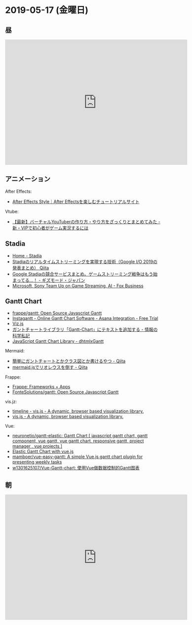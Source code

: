 # 2019-05-17 (金曜日)

## 昼

<iframe height='405' width='590' frameborder='0' allowtransparency='true' scrolling='no' src='https://www.strava.com/activities/2374018886/embed/634e16f78812c973c78951d27fc3d51074906a55'></iframe>

## アニメーション

After Effects:

- [After Effects Style｜After Effectsを楽しむチュートリアルサイト](https://ae-style.net/)

Vtube:

- [【最新】バーチャルYouTuberの作り方・やり方をざっくりとまとめてみた - 新・VIPで初心者がゲーム実況するには](https://vip-jikkyo.net/how-to-be-a-virtual-youtuber)


## Stadia

- [Home - Stadia](https://stadia.dev/)
- [Stadiaのリアルタイムストリーミングを実現する技術（Google I/O 2019の発表まとめ）   Qiita](https://qiita.com/kkoiwai/items/584b7a9317afd3ca9406)
- [Google Stadiaの競合サービスまとめ。ゲームストリーミング戦争はもう始まってる…！ - ギズモード・ジャパン](https://www.gizmodo.jp/2019/04/all-the-game-streaming-services-google-stadia.html)
- [Microsoft, Sony Team Up on Game Streaming, AI - Fox Business](https://www.foxbusiness.com/features/microsoft-sony-team-up-on-game-streaming-ai)

## Gantt Chart

- [frappe/gantt: Open Source Javascript Gantt](https://github.com/frappe/gantt)
- [Instagantt - Online Gantt Chart Software - Asana Integration - Free Trial](https://instagantt.com/)
- [Viz.js](http://viz-js.com/)
- [ガントチャートライブラリ「Gantt-Chart」にテキストを追加する - 情報の科学私記](https://maruzhang.hatenablog.com/entry/2018/10/13/134255)
- [JavaScript Gantt Chart Library - dhtmlxGantt](https://dhtmlx.com/docs/products/dhtmlxGantt/)

Mermaid:

- [簡単にガントチャートとかクラス図とか書けるやつ - Qiita](https://qiita.com/rana_kualu/items/da394fd33ce019bf0ba7)
- [mermaid.jsでリオレウスを倒す - Qiita](https://qiita.com/suzuki_sh/items/659d12380c83108d49bb)

Frappe:

- [Frappe: Frameworks + Apps](https://frappe.io/gantt)
- [FonteSolutions/gantt: Open Source Javascript Gantt](https://github.com/FonteSolutions/gantt)

vis.jz:

- [timeline - vis.js - A dynamic, browser based visualization library.](http://visjs.org/docs/timeline/)
- [vis.js - A dynamic, browser based visualization library.](http://visjs.org/)

Vue:

- [neuronetio/gantt-elastic: Gantt Chart [ javascript gantt chart, gantt component, vue gantt, vue gantt chart, responsive gantt, project manager , vue projects ]](https://github.com/neuronetio/gantt-elastic)
- [Elastic Gantt Chart with vue.js](https://vuejsexamples.com/elastic-gantt-chart-with-vue-js/)
- [mamboer/vue-easy-gantt: A simple Vue.js gantt chart plugin for presenting weekly tasks](https://github.com/mamboer/vue-easy-gantt)
- [w1301625107/Vue-Gantt-chart: 使用Vue做数据控制的Gantt图表](https://github.com/w1301625107/Vue-Gantt-chart)

## 朝

<iframe height='405' width='590' frameborder='0' allowtransparency='true' scrolling='no' src='https://www.strava.com/activities/2374018883/embed/2109d1e4184d5de2a978a6efadcc19927885a757'></iframe>
